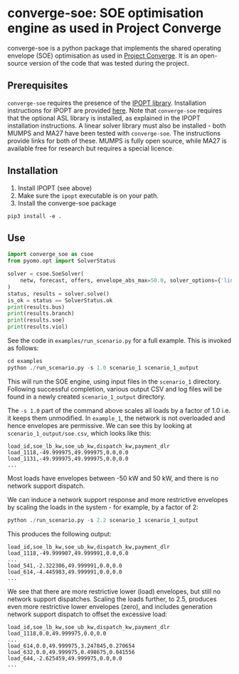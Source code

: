 # converge-soe: SOE optimisation engine as used in Project Converge

converge-soe is a python package that implements the shared operating envelope (SOE) optimisation as used in [Project Converge](https://arena.gov.au/projects/project-converge-act-distributed-energy-resources-demonstration-pilot/). It is an open-source version of the code that was tested during the project.

## Prerequisites
`converge-soe` requires the presence of the [IPOPT library](https://coin-or.github.io/Ipopt/). Installation instructions for IPOPT are provided [here](https://coin-or.github.io/Ipopt/INSTALL.html). Note that `converge-soe` requires that the optional ASL library is installed, as explained in the IPOPT installation instructions. A linear solver library must also be installed - both MUMPS and MA27 have been tested with `converge-soe`. The instructions provide links for both of these. MUMPS is fully open source, while MA27 is available free for research but requires a special licence.

## Installation
1. Install IPOPT (see above)
1. Make sure the `ipopt` executable is on your path.
1. Install the converge-soe package 
```
pip3 install -e .
```

## Use
```python
import converge_soe as csoe
from pyomo.opt import SolverStatus

solver = csoe.SoeSolver(
    netw, forecast, offers, envelope_abs_max=50.0, solver_options={'linear_solver': 'ma27'}
)
status, results = solver.solve()
is_ok = status == SolverStatus.ok
print(results.bus)
print(results.branch)
print(results.soe)
print(results.viol)
```

See the code in `examples/run_scenario.py` for a full example. This is invoked as follows:
```python
cd examples
python ./run_scenario.py -s 1.0 scenario_1 scenario_1_output
```
This will run the SOE engine, using input files in the `scenario_1` directory. Following successful completion, various output CSV and log files will be found in a newly created `scenario_1_output` directory.

The `-s 1.0` part of the command above scales all loads by a factor of 1.0 i.e. it keeps them unmodified. In `example_1`, the network is not overloaded and hence envelopes are permissive. We can see this by looking at `scenario_1_output/soe.csv`, which looks like this:
```csv
load_id,soe_lb_kw,soe_ub_kw,dispatch_kw,payment_dlr
load_1118,-49.999975,49.999975,0.0,0.0
load_1131,-49.999975,49.999975,0.0,0.0
...
```
Most loads have envelopes between -50 kW and 50 kW, and there is no network support dispatch.

We can induce a network support response and more restrictive envelopes by scaling the loads in the system - for example, by a factor of 2:
```python
python ./run_scenario.py -s 2.2 scenario_1 scenario_1_output
```
This produces the following output:
```
load_id,soe_lb_kw,soe_ub_kw,dispatch_kw,payment_dlr
load_1118,-49.999907,49.999991,0.0,0.0
...
load_541,-2.322306,49.999991,0.0,0.0
load_614,-4.445983,49.999991,0.0,0.0
...
```
We see that there are more restrictive lower (load) envelopes, but still no network support dispatches. Scaling the loads further, to 2.5, produces even more restrictive lower envelopes (zero), and includes generation network support dispatch to offset the excessive load:
```
load_id,soe_lb_kw,soe_ub_kw,dispatch_kw,payment_dlr
load_1118,0.0,49.999975,0.0,0.0
...
load_614,0.0,49.999975,3.247845,0.270654
load_632,0.0,49.999975,0.498675,0.041556
load_644,-2.625459,49.999975,0.0,0.0
...
```
